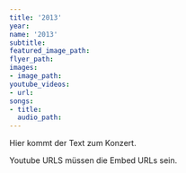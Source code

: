 ```yaml
---
title: '2013'
year: 
name: '2013'
subtitle: 
featured_image_path: 
flyer_path: 
images:
- image_path: 
youtube_videos:
- url: 
songs:
- title: 
  audio_path: 
---
```


Hier kommt der Text zum Konzert.

Youtube URLS müssen die Embed URLs sein.
